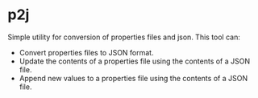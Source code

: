 # p2j
Simple utility for conversion of properties files and json.
This tool can:
* Convert properties files to JSON format.
* Update the contents of a properties file using the contents of a JSON file.
* Append new values to a properties file using the contents of a JSON file.
